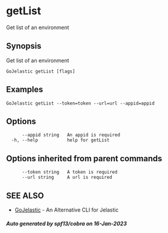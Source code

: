 #  getList

Get list of an environment

## Synopsis

Get list of an environment

```
GoJelastic getList [flags]
```

## Examples

```
GoJelastic getList --token=token --url=url --appid=appid
```

## Options

```
      --appid string   An appid is required
  -h, --help           help for getList
```

## Options inherited from parent commands

```
      --token string   A token is required
      --url string     A url is required
```

## SEE ALSO

* [GoJelastic](GoJelastic.md)	 - An Alternative CLI for Jelastic

##### Auto generated by spf13/cobra on 16-Jan-2023
